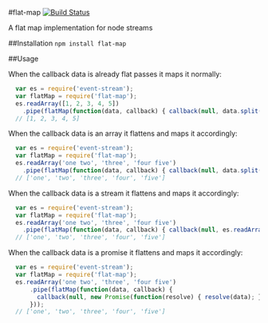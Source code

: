 #flat-map
[![Build Status](https://travis-ci.org/rdy/flat-map.svg)](https://travis-ci.org/rdy/flat-map)

A flat map implementation for node streams

##Installation
`npm install flat-map`

##Usage

When the callback data is already flat passes it maps it normally:
```javascript
  var es = require('event-stream');
  var flatMap = require('flat-map');
  es.readArray([1, 2, 3, 4, 5])
    .pipe(flatMap(function(data, callback) { callback(null, data.split(/\s/); }));
  // [1, 2, 3, 4, 5]    
```

When the callback data is an array it flattens and maps it accordingly:
```javascript
  var es = require('event-stream');
  var flatMap = require('flat-map');
  es.readArray('one two', 'three', 'four five')
    .pipe(flatMap(function(data, callback) { callback(null, data.split(/\s/); });
  // ['one', 'two', 'three', 'four', 'five']    
```

When the callback data is a stream it flattens and maps it accordingly:
```javascript
  var es = require('event-stream');
  var flatMap = require('flat-map');
  es.readArray('one two', 'three', 'four five')
    .pipe(flatMap(function(data, callback) { callback(null, es.readArray(data.split(/\s+/))) });
  // ['one', 'two', 'three', 'four', 'five']    
```

When the callback data is a promise it flattens and maps it accordingly:
```javascript
  var es = require('event-stream');
  var flatMap = require('flat-map');
  es.readArray('one two', 'three', 'four five')
      .pipe(flatMap(function(data, callback) {
        callback(null, new Promise(function(resolve) { resolve(data); }))
      }));
  // ['one', 'two', 'three', 'four', 'five']
```